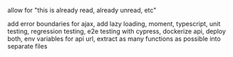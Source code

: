allow for "this is already read, already unread, etc"

add error boundaries for ajax, add lazy loading, moment, typescript, unit testing, regression testing, e2e testing with cypress, dockerize api, deploy both, env variables for api url, extract as many functions as possible into separate files